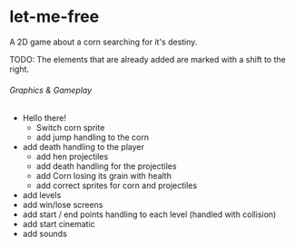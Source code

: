 # let-me-free
A 2D game about a corn searching for it's destiny.

TODO:
The elements that are already added are marked with a shift to the right.

###### Graphics & Gameplay
* Hello there!
  * Switch corn sprite
  * add jump handling to the corn
* add death handling to the player
  * add hen projectiles
  * add death handling for the projectiles
  * add Corn losing its grain with health
  * add correct sprites for corn and projectiles
* add levels
* add win/lose screens
* add start / end points handling to each level (handled with collision)
* add start cinematic
* add sounds
